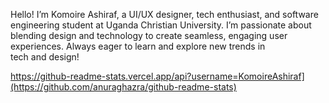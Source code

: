 Hello! I’m Komoire Ashiraf, a UI/UX designer, tech enthusiast, and software engineering student at Uganda Christian University. 
I’m passionate about blending design and technology to create seamless, engaging user experiences. Always eager to learn and explore new trends in tech and design!

https://github-readme-stats.vercel.app/api?username=KomoireAshiraf](https://github.com/anuraghazra/github-readme-stats)

